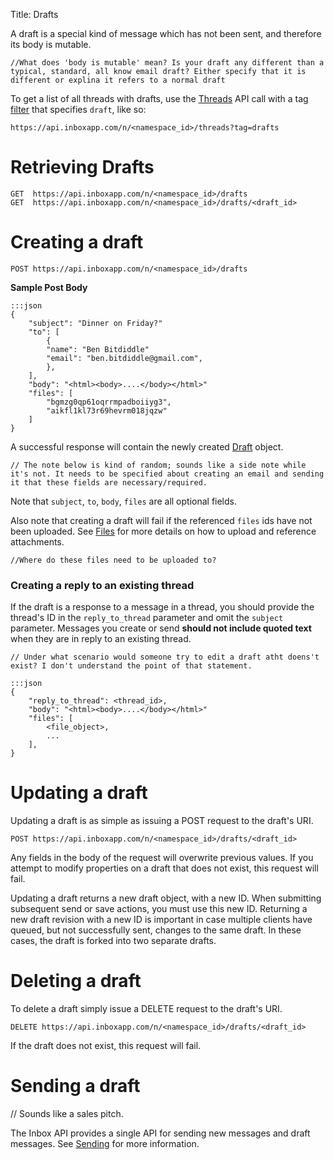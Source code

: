 Title: Drafts

A draft is a special kind of message which has not been sent, and therefore its body is mutable.

    //What does 'body is mutable' mean? Is your draft any different than a typical, standard, all know email draft? Either specify that it is different or explina it refers to a normal draft

To get a list of all threads with drafts, use the [Threads](#threads) API call with a tag [filter](#filters) that specifies `draft`, like so:

    https://api.inboxapp.com/n/<namespace_id>/threads?tag=drafts

# Retrieving Drafts

    GET  https://api.inboxapp.com/n/<namespace_id>/drafts
    GET  https://api.inboxapp.com/n/<namespace_id>/drafts/<draft_id>


# Creating a draft

    POST https://api.inboxapp.com/n/<namespace_id>/drafts


**Sample Post Body**

```
:::json
{
    "subject": "Dinner on Friday?"
    "to": [
        {
        "name": "Ben Bitdiddle"
        "email": "ben.bitdiddle@gmail.com",
        },
    ],
    "body": "<html><body>....</body></html>"
    "files": [
        "bgmzg0qp61oqrrmpadboiiyg3",
        "aikfl1kl73r69hevrm018jqzw"
    ]
}
```

A successful response will contain the newly created [Draft](#draft) object.

    // The note below is kind of random; sounds like a side note while it's not. It needs to be specified about creating an email and sending it that these fields are necessary/required. 
    
Note that `subject`, `to`, `body`, `files` are all optional fields.

Also note that creating a draft will fail if the referenced `files` ids have not been uploaded. See [Files](#files) for more details on how to upload and reference attachments.

    //Where do these files need to be uploaded to?


### Creating a reply to an existing thread

If the draft is a response to a message in a thread, you should provide the thread's ID in the `reply_to_thread` parameter and omit the `subject` parameter. Messages you create or send __should not include quoted text__ when they are in reply to an existing thread.

    // Under what scenario would someone try to edit a draft atht doens't exist? I don't understand the point of that statement.

```
:::json
{
    "reply_to_thread": <thread_id>,
    "body": "<html><body>....</body></html>"
    "files": [
        <file_object>,
        ...
    ],
}
```


# Updating a draft

Updating a draft is as simple as issuing a POST request to the draft's URI.

    POST https://api.inboxapp.com/n/<namespace_id>/drafts/<draft_id>

Any fields in the body of the request will overwrite previous values. If you attempt to modify properties on a draft that does not exist, this request will fail.

Updating a draft returns a new draft object, with a new ID. When submitting subsequent send or save actions, you must use this new ID. Returning a new draft revision with a new ID is important in case multiple clients have queued, but not successfully sent, changes to the same draft. In these cases, the draft is forked into two separate drafts.

# Deleting a draft

To delete a draft simply issue a DELETE request to the draft's URI.

    DELETE https://api.inboxapp.com/n/<namespace_id>/drafts/<draft_id>

If the draft does not exist, this request will fail.


# Sending a draft

// Sounds like a sales pitch. 

The Inbox API provides a single API for sending new messages and draft messages. See [Sending](#sending) for more information.
